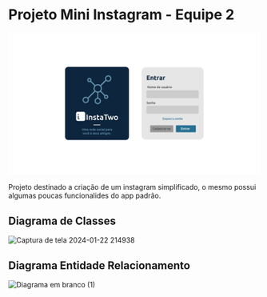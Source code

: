 # Projeto Mini Instagram - Equipe 2

![!\[Alt text\](./Design%20das%20telas/Login-1.jpg)](<Design das telas/Login.jpg>)

Projeto destinado a criação de um instagram simplificado, o mesmo possui algumas poucas funcionalides do app padrão.

## Diagrama de Classes

![Captura de tela 2024-01-22 214938](https://github.com/es20232/eqp2/assets/96149641/96fbb2ee-d188-4fea-920c-14dcefc917dd)

## Diagrama Entidade Relacionamento

![Diagrama em branco (1)](https://github.com/es20232/eqp2/assets/96149641/294e8913-c19d-42bd-b190-74ee987431f3)
